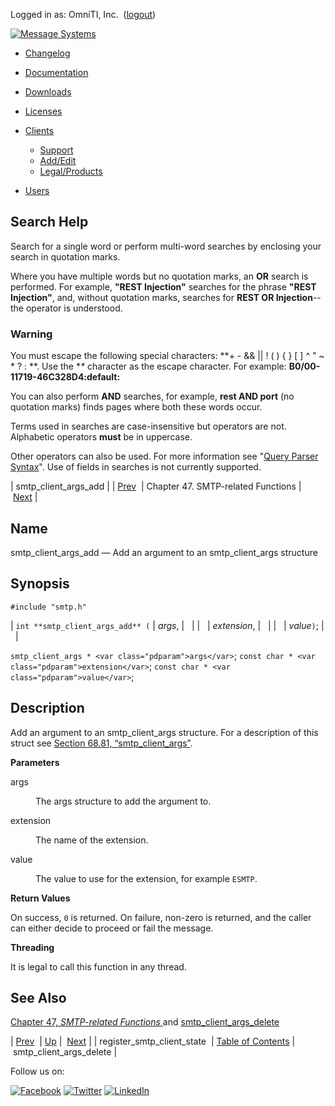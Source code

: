 Logged in as: OmniTI, Inc.  ([logout](https://support.messagesystems.com/logout.php))

[![Message Systems](https://support.messagesystems.com/images/ms-white205.png)](https://support.messagesystems.com/start.php) 

*   [Changelog](https://support.messagesystems.com/start.php?show=changelog)
*   [Documentation](https://support.messagesystems.com/docs/)
*   [Downloads](https://support.messagesystems.com/start.php)

*   [Licenses](https://support.messagesystems.com/license_summary.php)
*   <a href="">Clients</a>
    *   [Support](https://support.messagesystems.com/cs.php)
    *   [Add/Edit](https://support.messagesystems.com/edit_client.php)
    *   [Legal/Products](https://support.messagesystems.com/edit_products.php)
*   [Users](https://support.messagesystems.com/edit_customer.php)

## Search Help

Search for a single word or perform multi-word searches by enclosing your search in quotation marks.

Where you have multiple words but no quotation marks, an **OR** search is performed. For example, **"REST Injection"** searches for the phrase **"REST Injection"**, and, without quotation marks, searches for **REST OR Injection**--the operator is understood.

### Warning

You must escape the following special characters: **+ - && || ! ( ) { } [ ] ^ " ~ * ? : \**. Use the **\** character as the escape character. For example: **B0/00-11719-46C328D4\:default\:**

You can also perform **AND** searches, for example, **rest AND port** (no quotation marks) finds pages where both these words occur.

Terms used in searches are case-insensitive but operators are not. Alphabetic operators **must** be in uppercase.

Other operators can also be used. For more information see "[Query Parser Syntax](https://lucene.apache.org/core/old_versioned_docs/versions/3_0_0/queryparsersyntax.html)". Use of fields in searches is not currently supported.

| smtp_client_args_add |
| [Prev](apis.register_smtp_client_state.php)  | Chapter 47. SMTP-related Functions |  [Next](apis.smtp_client_args_delete.php) |

<a name="apis.smtp_client_args_add"></a>
## Name

smtp_client_args_add — Add an argument to an smtp_client_args structure

## Synopsis

`#include "smtp.h"`

| `int **smtp_client_args_add** (` | <var class="pdparam">args</var>, |   |
|   | <var class="pdparam">extension</var>, |   |
|   | <var class="pdparam">value</var>`)`; |   |

`smtp_client_args * <var class="pdparam">args</var>`;
`const char * <var class="pdparam">extension</var>`;
`const char * <var class="pdparam">value</var>`;<a name="idp34357536"></a>
## Description

Add an argument to an smtp_client_args structure. For a description of this struct see [Section 68.81, “smtp_client_args”](structs.smtp_client_args.php "68.81. smtp_client_args").

**Parameters**

<dl class="variablelist">

<dt>args</dt>

<dd>

The args structure to add the argument to.

</dd>

<dt>extension</dt>

<dd>

The name of the extension.

</dd>

<dt>value</dt>

<dd>

The value to use for the extension, for example `ESMTP`.

</dd>

</dl>

**Return Values**

On success, `0` is returned. On failure, non-zero is returned, and the caller can either decide to proceed or fail the message.

**Threading**

It is legal to call this function in any thread.

<a name="idp34369312"></a>
## See Also

[Chapter 47, *SMTP-related Functions*          ](smtp.php "Chapter 47. SMTP-related Functions") and [smtp_client_args_delete](apis.smtp_client_args_delete.php "smtp_client_args_delete")

| [Prev](apis.register_smtp_client_state.php)  | [Up](smtp.php) |  [Next](apis.smtp_client_args_delete.php) |
| register_smtp_client_state  | [Table of Contents](index.php) |  smtp_client_args_delete |

Follow us on:

[![Facebook](https://support.messagesystems.com/images/icon-facebook.png)](http://www.facebook.com/messagesystems) [![Twitter](https://support.messagesystems.com/images/icon-twitter.png)](http://twitter.com/#!/MessageSystems) [![LinkedIn](https://support.messagesystems.com/images/icon-linkedin.png)](http://www.linkedin.com/company/message-systems)